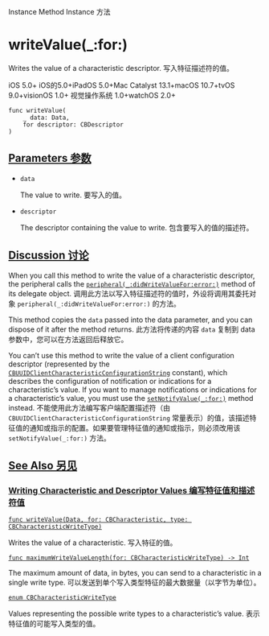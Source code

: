 Instance Method Instance 方法

# writeValue(_:for:) 

Writes the value of a characteristic descriptor.
写入特征描述符的值。

iOS 5.0+ iOS的5.0+iPadOS 5.0+Mac Catalyst 13.1+macOS 10.7+tvOS 9.0+visionOS 1.0+ 视觉操作系统 1.0+watchOS 2.0+

```
func writeValue(
    _ data: Data,
    for descriptor: CBDescriptor
)
```



## [Parameters 参数](https://developer.apple.com/documentation/corebluetooth/cbperipheral/writevalue(_:for:)#parameters)

- `data`

  The value to write. 要写入的值。

- `descriptor`

  The descriptor containing the value to write. 包含要写入的值的描述符。



## [Discussion 讨论](https://developer.apple.com/documentation/corebluetooth/cbperipheral/writevalue(_:for:)#Discussion)

When you call this method to write the value of a characteristic descriptor, the peripheral calls the [`peripheral(_:didWriteValueFor:error:)`](https://developer.apple.com/documentation/corebluetooth/cbperipheraldelegate/peripheral(_:didwritevaluefor:error:)-1ybl3) method of its delegate object.
调用此方法以写入特征描述符的值时，外设将调用其委托对象 `peripheral(_:didWriteValueFor:error:)` 的方法。

This method copies the `data` passed into the data parameter, and you can dispose of it after the method returns.
此方法将传递的内容 `data` 复制到 data 参数中，您可以在方法返回后释放它。

You can’t use this method to write the value of a client configuration descriptor (represented by the [`CBUUIDClientCharacteristicConfigurationString`](https://developer.apple.com/documentation/corebluetooth/cbuuidclientcharacteristicconfigurationstring) constant), which describes the configuration of notification or indications for a characteristic’s value. If you want to manage notifications or indications for a characteristic’s value, you must use the [`setNotifyValue(_:for:)`](https://developer.apple.com/documentation/corebluetooth/cbperipheral/setnotifyvalue(_:for:)) method instead.
不能使用此方法编写客户端配置描述符（由 `CBUUIDClientCharacteristicConfigurationString` 常量表示）的值，该描述特征值的通知或指示的配置。如果要管理特征值的通知或指示，则必须改用该 `setNotifyValue(_:for:)` 方法。



## [See Also 另见](https://developer.apple.com/documentation/corebluetooth/cbperipheral/writevalue(_:for:)#see-also)

### [Writing Characteristic and Descriptor Values 编写特征值和描述符值](https://developer.apple.com/documentation/corebluetooth/cbperipheral/writevalue(_:for:)#Writing-Characteristic-and-Descriptor-Values)

[`func writeValue(Data, for: CBCharacteristic, type: CBCharacteristicWriteType)`](https://developer.apple.com/documentation/corebluetooth/cbperipheral/writevalue(_:for:type:))

Writes the value of a characteristic.
写入特征的值。

[`func maximumWriteValueLength(for: CBCharacteristicWriteType) -> Int`](https://developer.apple.com/documentation/corebluetooth/cbperipheral/maximumwritevaluelength(for:))

The maximum amount of data, in bytes, you can send to a characteristic in a single write type.
可以发送到单个写入类型特征的最大数据量（以字节为单位）。

[`enum CBCharacteristicWriteType`](https://developer.apple.com/documentation/corebluetooth/cbcharacteristicwritetype)

Values representing the possible write types to a characteristic’s value.
表示特征值的可能写入类型的值。
